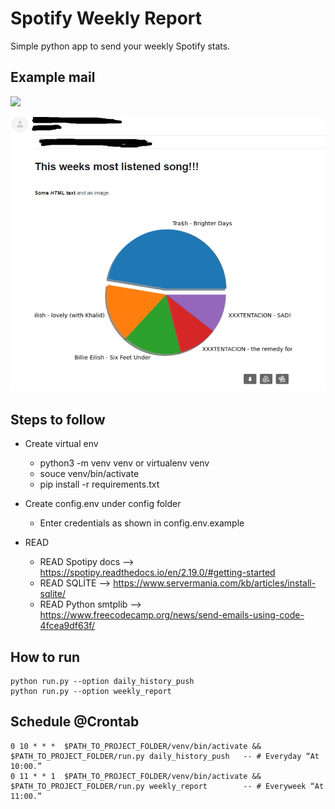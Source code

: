 # Spotify Weekly Report
Simple python app to send your weekly Spotify stats.

## Example mail
<img src=/ width="200" />

![mail](img/ex.png)

## Steps to follow 

- Create virtual env
    - python3 -m venv venv or virtualenv venv
    - souce venv/bin/activate
    - pip install -r requirements.txt

- Create config.env under config folder
    - Enter credentials as shown in config.env.example

- READ
    - READ Spotipy docs --> https://spotipy.readthedocs.io/en/2.19.0/#getting-started
    - READ SQLİTE --> https://www.servermania.com/kb/articles/install-sqlite/
    - READ Python smtplib --> https://www.freecodecamp.org/news/send-emails-using-code-4fcea9df63f/


## How to run
```
python run.py --option daily_history_push
python run.py --option weekly_report
```

## Schedule @Crontab
```
0 10 * * *  $PATH_TO_PROJECT_FOLDER/venv/bin/activate && $PATH_TO_PROJECT_FOLDER/run.py daily_history_push   -- # Everyday “At 10:00.”
0 11 * * 1  $PATH_TO_PROJECT_FOLDER/venv/bin/activate && $PATH_TO_PROJECT_FOLDER/run.py weekly_report        -- # Everyweek “At 11:00.”
```